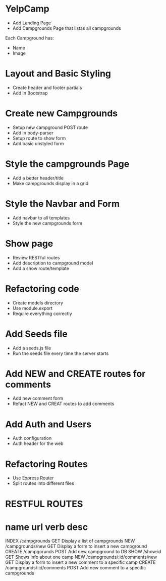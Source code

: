 # YelpCamp

* Add Landing Page
* Add Campgrounds Page that listas all campgrounds

Each Campground has:
* Name
* Image

# Layout and Basic Styling
* Create header and footer partials
* Add in Bootstrap

# Create new Campgrounds
* Setup new campground POST route
* Add in body-parser
* Setup route to show form
* Add basic unstyled form

# Style the campgrounds Page
* Add a better header/title
* Make campgrounds display in a grid

# Style the Navbar and Form
* Add navbar to all templates
* Style the new campgrounds form

# Show page
* Review RESTful routes
* Add description to campground model
* Add a show route/template

# Refactoring code
* Create models directory
* Use module.export
* Require everything correctly

# Add Seeds file
* Add a seeds.js file
* Run the seeds file every time the server starts

# Add NEW and CREATE routes for comments
* Add new comment form
* Refact NEW and CREAT routes to add comments

# Add Auth and Users
* Auth configuration
* Auth header for the web

# Refactoring Routes
* Use Express Router
* Split routes into different files

# RESTFUL ROUTES
name    url                             verb    desc
======================================================================================================
INDEX   /campgrounds                    GET     Display a list of campgrounds
NEW     /campgrounds/new                GET     Display a form to insert a new campground
CREATE  /campgorunds                    POST    Add new campground to DB
SHOW    /show:id                        GET     Shows info about one camp
NEW     /campgrounds/:id/comments/new   GET     Display a form to insert a new comment to a specific camp
CREATE  /campgrounds/:id/comments       POST    Add new comment to a specific campgrounds